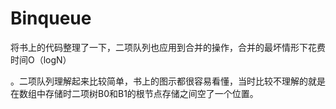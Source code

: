 # Binqueue

将书上的代码整理了一下，二项队列也应用到合并的操作，合并的最坏情形下花费时间O（logN）

。二项队列理解起来比较简单，书上的图示都很容易看懂，当时比较不理解的就是在数组中存储时二项树B0和B1的根节点存储之间空了一个位置。
